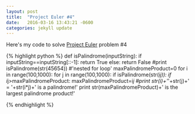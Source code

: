 ```yaml
---
layout: post
title:  "Project Euler #4"
date:   2016-03-16 13:43:21 -0600
categories: jekyll update
---
```

Here's my code to solve [Project Euler][Project-Euler] problem #4

{% highlight python %}
def isPalindrome(inputString):
	if inputString==inputString[::-1]:
		return True
	else:
		return False
#print isPalindrome(str(45654))
#'nested for loop'
maxPalindromeProduct=0
for i in range(100,1000):
	for j in range(100,1000):
		if isPalindrome(str(i*j)):
			if i*j>maxPalindromeProduct:
				maxPalindromeProduct=i*j
			#print str(i)+'*'+str(j)+' = '+str(i*j)+' is a palindrome!'
print str(maxPalindromeProduct)+' is the largest palindrome product!'

{% endhighlight %}

[Project-Euler]: https://projecteuler.net/

